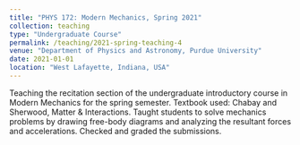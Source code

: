 ```yaml
---
title: "PHYS 172: Modern Mechanics, Spring 2021"
collection: teaching
type: "Undergraduate Course"
permalink: /teaching/2021-spring-teaching-4
venue: "Department of Physics and Astronomy, Purdue University"
date: 2021-01-01
location: "West Lafayette, Indiana, USA"
---
```


Teaching the recitation section of the undergraduate introductory course in Modern Mechanics for the spring semester. Textbook used: Chabay and Sherwood, Matter & Interactions. 
Taught students to solve mechanics problems by drawing free-body diagrams and analyzing the resultant forces and accelerations. Checked and graded the submissions. 
